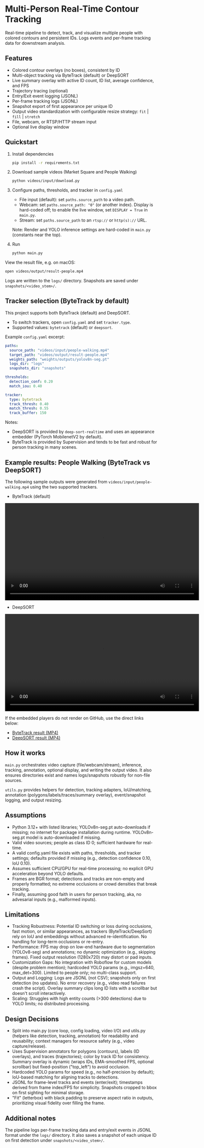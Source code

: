 # Multi-Person Real-Time Contour Tracking

Real-time pipeline to detect, track, and visualize multiple people with colored contours and persistent IDs. Logs events and per-frame tracking data for downstream analysis.

## Features

- Colored contour overlays (no boxes), consistent by ID
- Multi-object tracking via ByteTrack (default) or DeepSORT
- Live summary overlay with active ID count, ID list, average confidence, and FPS
- Trajectory tracing (optional)
- Entry/Exit event logging (JSONL)
- Per-frame tracking logs (JSONL)
- Snapshot export of first appearance per unique ID
- Output video standardization with configurable resize strategy: `fit` | `fill` | `stretch`
- File, webcam, or RTSP/HTTP stream input
- Optional live display window

## Quickstart

1. Install dependencies

   ```bash
   pip install -r requirements.txt
   ```

1. Download sample videos (Market Square and People Walking)

   ```bash
   python videos/input/download.py
   ```

1. Configure paths, thresholds, and tracker in `config.yaml`

   - File input (default): set `paths.source_path` to a video path.
   - Webcam: set `paths.source_path: "0"` (or another index). Display is hard-coded off; to enable the live window, set `DISPLAY = True` in `main.py`.
   - Stream: set `paths.source_path` to an `rtsp://` or `http(s)://` URL.

   Note: Render and YOLO inference settings are hard-coded in `main.py` (constants near the top).

1. Run

   ```bash
   python main.py
   ```

View the result file, e.g. on macOS:

```bash
open videos/output/result-people.mp4
```

Logs are written to the `logs/` directory. Snapshots are saved under `snapshots/<video_stem>/`.

## Tracker selection (ByteTrack by default)

This project supports both ByteTrack (default) and DeepSORT.

- To switch trackers, open `config.yaml` and set `tracker.type`.
- Supported values: `bytetrack` (default) or `deepsort`.

Example `config.yaml` excerpt:

```yaml
paths:
  source_path: "videos/input/people-walking.mp4"
  target_path: "videos/output/result-people.mp4"
  weights_path: "weights/outputs/yolov8n-seg.pt"
  logs_dir: "logs"
  snapshots_dir: "snapshots"

thresholds:
  detection_conf: 0.20
  match_iou: 0.40

tracker:
  type: bytetrack
  track_thresh: 0.40
  match_thresh: 0.55
  track_buffer: 150
```

Notes:

- DeepSORT is provided by `deep-sort-realtime` and uses an appearance embedder (PyTorch MobilenetV2 by default).
- ByteTrack is provided by Supervision and tends to be fast and robust for person tracking in many scenes.

## Example results: People Walking (ByteTrack vs DeepSORT)

The following sample outputs were generated from `videos/input/people-walking.mp4` using the two supported trackers.

- ByteTrack (default)

<!-- markdownlint-disable MD033 -->
<video src="videos/output/result-people.mp4" controls width="640"></video>

- DeepSORT

<video src="videos/output/result-people-deepsort.mp4" controls width="640"></video>
<!-- markdownlint-enable MD033 -->

If the embedded players do not render on GitHub, use the direct links below:

- [ByteTrack result (MP4)](videos/output/result-people.mp4)
- [DeepSORT result (MP4)](videos/output/result-people-deepsort.mp4)

## How it works

`main.py` orchestrates video capture (file/webcam/stream), inference, tracking, annotation, optional display, and writing the output video. It also ensures directories exist and names logs/snapshots robustly for non-file sources.

`utils.py` provides helpers for detection, tracking adapters, IoU/matching, annotation (polygons/labels/traces/summary overlay), event/snapshot logging, and output resizing.

## Assumptions

- Python 3.12+ with listed libraries; YOLOv8n-seg.pt auto-downloads if missing; no internet for package installation during runtime. YOLOv8n-seg.pt model is auto-downloaded if missing.
- Valid video sources; people as class ID 0; sufficient hardware for real-time.
- A valid config.yaml file exists with paths, thresholds, and tracker settings; defaults provided if missing (e.g., detection confidence 0.10, IoU 0.10).
- Assumes sufficient CPU/GPU for real-time processing; no explicit GPU acceleration beyond YOLO defaults.
- Frames are BGR format; detections and tracks are non-empty and properly formatted; no extreme occlusions or crowd densities that break tracking.
- Finally, assuming good faith in users for person tracking, aka, no advesarial inputs (e.g., malformed inputs).


## Limitations

- Tracking Robustness: Potential ID switching or loss during occlusions, fast motion, or similar appearances, as trackers (ByteTrack/DeepSort) rely on IoU and embeddings without advanced re-identification. No handling for long-term occlusions or re-entry.
- Performance: FPS may drop on low-end hardware due to segmentation (YOLOv8-seg) and annotations; no dynamic optimization (e.g., skipping frames). Fixed output resolution (1280x720) may distort or pad inputs.
- Customization Gaps: No integration with Roboflow for custom models (despite problem mention); hardcoded YOLO params (e.g., imgsz=640, max_det=300). Limited to people only; no multi-class support.
- Output and Logging: Logs are JSONL (not CSV); snapshots only on first detection (no updates). No error recovery (e.g., video read failures crash the script). Overlay summary clips long ID lists with a scrollbar but doesn't scroll interactively.
- Scaling: Struggles with high entity counts (>300 detections) due to YOLO limits; no distributed processing.

## Design Decisions

- Split into main.py (core loop, config loading, video I/O) and utils.py (helpers like detection, tracking, annotation) for readability and reusability; context managers for resource safety (e.g., video capture/release).
- Uses Supervision annotators for polygons (contours), labels (ID overlays), and traces (trajectories); color by track ID for consistency. Summary overlay is dynamic (wraps IDs, EMA-smoothed FPS, optional scrollbar) but fixed-position ("top_left") to avoid occlusion.
- Hardcoded YOLO params for speed (e.g., no half-precision by default); IoU-based matching for aligning tracks to detections.
- JSONL for frame-level tracks and events (enter/exit); timestamps derived from frame index/FPS for simplicity. Snapshots cropped to bbox on first sighting for minimal storage.
- "Fit" (letterbox) with black padding to preserve aspect ratio in outputs, prioritizing visual fidelity over filling the frame.

## Additional notes

The pipeline logs per-frame tracking data and entry/exit events in JSONL format under the `logs/` directory. It also saves a snapshot of each unique ID on first detection under `snapshots/<video_stem>/`.